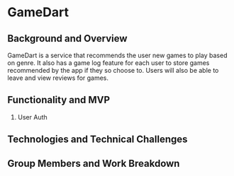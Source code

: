 # GameDart

## Background and Overview

GameDart is a service that recommends the user new games to play based on genre. It also has a game log feature for each user to store games recommended by the app if they so choose to. Users will also be able to leave and view reviews for games. 

## Functionality and MVP
1. User Auth
## Technologies and Technical Challenges
## Group Members and Work Breakdown


